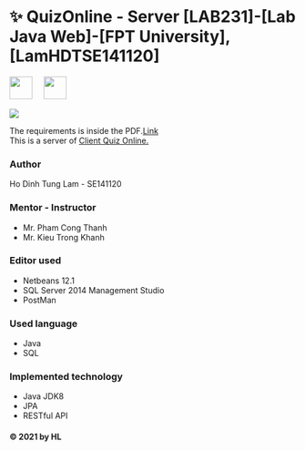 <h1 align='left'>✨ QuizOnline - Server [LAB231]-[Lab Java Web]-[FPT University], [LamHDTSE141120] </h1>
<p>
<a href="https://github.com/Hl112/QuizOnline.git"><img height="40" src="https://img.shields.io/badge/QuizOnline-100000?style=for-the-badge&logo=github&logoColor=white"/></a>&nbsp;&nbsp;&nbsp;&nbsp;
<a href="https://github.com/Hl112/QuizOnlineClient.git"><img height="40" src="https://img.shields.io/badge/Client-100000?style=for-the-badge&logo=github&logoColor=white"/></a>&nbsp;&nbsp;&nbsp;&nbsp;
  </p>
<img src="https://badgen.net/maven/v/maven-central/com.google.code.gson/gson"/>


The requirements is inside the PDF.<a href="https://github.com/Hl112/QuizOnline/blob/0fb7b56c3a67cdc40b1e6076a88903fbe91356ec/J3.L.P0014.%20Quiz%20online-550.pdf">Link</a>
<br>
This is a server of <a href="https://github.com/Hl112/QuizOnlineClient.git">Client Quiz Online.</a>
### Author
  Ho Dinh Tung Lam - SE141120
  
### Mentor - Instructor
  * Mr. Pham Cong Thanh
  * Mr. Kieu Trong Khanh
  
### Editor used
* Netbeans 12.1
* SQL Server 2014 Management Studio
* PostMan

### Used language
* Java
* SQL

### Implemented technology
* Java JDK8
* JPA
* RESTful API

#### © 2021 by HL
